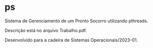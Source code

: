 # ps
Sistema de Gerenciamento de um Pronto Socorro utilizando pthreads.

Descrição está no arquivo Trabalho.pdf.

Desenvolvido para a cadeira de Sistemas Operacionais/2023-01.
